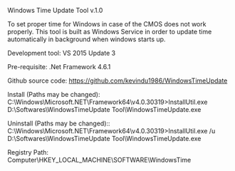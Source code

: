 Windows Time Update Tool v.1.0

To set proper time for Windows in case of the CMOS does not work properly. This tool is built as Windows Service in order to update time automatically in background when windows starts up.

Development tool: VS 2015 Update 3

Pre-requisite: .Net Framework 4.6.1

Github source code:
https://github.com/kevindu1986/WindowsTimeUpdate

Install (Paths may be changed):
C:\Windows\Microsoft.NET\Framework64\v4.0.30319>InstallUtil.exe D:\Softwares\WindowsTimeUpdate Tool\WindowsTimeUpdate.exe

Uninstall (Paths may be changed)::
C:\Windows\Microsoft.NET\Framework64\v4.0.30319>InstallUtil.exe /u D:\Softwares\WindowsTimeUpdate Tool\WindowsTimeUpdate.exe

Registry Path:
Computer\HKEY_LOCAL_MACHINE\SOFTWARE\WindowsTime
